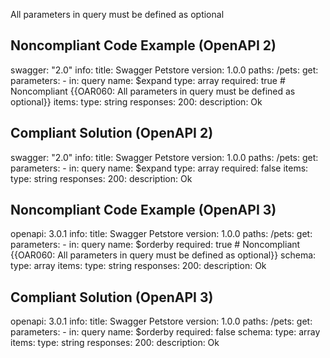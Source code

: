 All parameters in query must be defined as optional

Noncompliant Code Example (OpenAPI 2)
-------------------------------------

  swagger: "2.0"
  info:
    title: Swagger Petstore
    version: 1.0.0
  paths:
    /pets:
      get:
        parameters:
          - in: query
            name: $expand
            type: array
            required: true \# Noncompliant {{OAR060: All parameters in query must be defined as optional}}
            items:
              type: string
        responses:
          200:
            description: Ok

Compliant Solution (OpenAPI 2)
------------------------------

swagger: "2.0"
info:
  title: Swagger Petstore
  version: 1.0.0
paths:
  /pets:
    get:
      parameters:
        - in: query
          name: $expand
          type: array
          required: false
          items:
            type: string
      responses:
        200:
          description: Ok

Noncompliant Code Example (OpenAPI 3)
-------------------------------------

  openapi: 3.0.1
  info:
    title: Swagger Petstore
    version: 1.0.0
  paths:
    /pets:
      get:
        parameters:
          - in: query
            name: $orderby
            required: true \# Noncompliant {{OAR060: All parameters in query must be defined as optional}}
            schema:
              type: array
              items:
                type: string
        responses:
          200:
            description: Ok

Compliant Solution (OpenAPI 3)
------------------------------

openapi: 3.0.1
info:
  title: Swagger Petstore
  version: 1.0.0
paths:
  /pets:
    get:
      parameters:
        - in: query
          name: $orderby
          required: false
          schema:
            type: array
            items:
              type: string
      responses:
        200:
          description: Ok